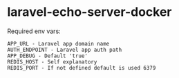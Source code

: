 # laravel-echo-server-docker

Required env vars:
```
APP_URL - Laravel app domain name
AUTH_ENDPOINT - Laravel app auth path
APP_DEBUG - Default 'true'
REDIS_HOST - Self explanatory
REDIS_PORT - If not defined default is used 6379
```
